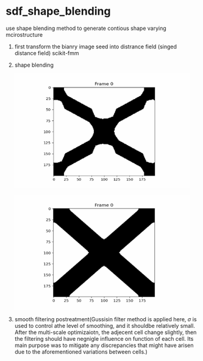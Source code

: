 # sdf_shape_blending
use shape blending method to generate contious shape varying mcirostructure

1.   first transform the bianry image seed into distrance field (singed distance field) scikit-fmm

2. shape blending 
<p align="center">
  <img width="460" height="300" src="https://github.com/cchu92/sdf_shape_blending/blob/main/family.gif" alt="Openscad">
</p>

<p align="center">
  <img width="460" height="300" src="https://github.com/cchu92/sdf_shape_blending/blob/main/shapemix.gif">
</p>

3. smooth filtering  postreatment(Gussisin filter method is applied here,
$\sigma$ is used to control athe level  of smoothing, and it shouldbe relatively small.
After the multi-scale optimizaiotn,  the adjecent cell change slightly, then the filtering should have  negnigle influence on function of each cell. Its main purpose was to mitigate any discrepancies that might have arisen due to the aforementioned variations between cells.)
  
